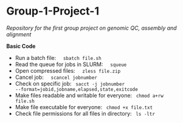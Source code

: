 # Group-1-Project-1
*Repository for the first group project on genomic QC, assembly and alignment*

**Basic Code**
<br>
+ Run a batch file: &nbsp; <code> sbatch file.sh </code></pre>
+ Read the queue for jobs in SLURM: &nbsp; <code> squeue </code></pre>
+ Open compressed files: &nbsp; <code> zless file.zip </code></pre>
+ Cancel job: &nbsp; <code> scancel jobnumber  </code></pre>
+ Check on specific job: <code> sacct -j jobnumber --format=jobid,jobname,elapsed,state,exitcode </code></pre>
+ Make files readable and writable for everyone: <code> chmod a+rw file.sh </code></pre>
+ Make file executable for everyone: <code> chmod +x file.txt </code></pre>
+ Check file permissions for all files in directory: <code> ls -ltr </code></pre>
